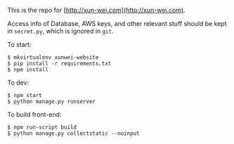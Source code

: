 This is the repo for [http://xun-wei.com](http://xun-wei.com).

Access info of Database, AWS keys, and other relevant stuff should be kept in `secret.py`, which is ignored in `git`.

To start:

    $ mkvirtualenv xunwei-website
    $ pip install -r requirements.txt
    $ npm install

To dev:

    $ npm start
    $ python manage.py runserver

To build front-end:

    $ npm run-script build
    $ python manage.py collectstatic --noinput